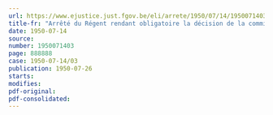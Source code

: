 ```yaml
---
url: https://www.ejustice.just.fgov.be/eli/arrete/1950/07/14/1950071403/justel
title-fr: "Arrêté du Régent rendant obligatoire la décision de la commission paritaire nationale des services de santé en date du 6 mars 1950"
date: 1950-07-14
source:
number: 1950071403
page: 888888
case: 1950-07-14/03
publication: 1950-07-26
starts:
modifies:
pdf-original:
pdf-consolidated:
---
```


